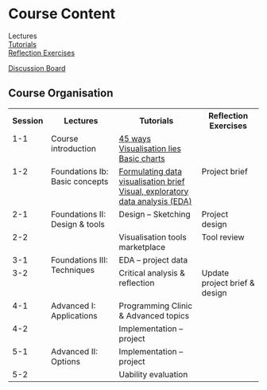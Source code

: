 
# Course Content 
<!-- &amp; Learning Outcomes -->

Lectures  <!-- [Lectures](lectures.md)  -->  
[Tutorials](tutorials.md)  
[Reflection Exercises](assessment.md#reflection_exercises)  

[Discussion Board](https://datavisonline.slack.com)

<!-- ## Learning Outcomes -->


## Course Organisation

<table>
  <tr>
    <th>Session</th>
    <th>Lectures</th>
    <th>Tutorials</th>
    <th>Reflection Exercises</th>
  </tr><tr style = "vertical-align:top;">
    <td>1-1</td>
    <td>
      <!-- a href="lectures.md#1-1a" -->Course introduction<!-- /a --><br/>
      <!-- a href="lectures.md#1-1b"!-- >Foundations Ia: Basic concepts<!-- /a -->
    </td><td>
      <a href="tutorials.md#1-1a">45 ways</a><br/>
      <a href="tutorials.md#1-1b">Visualisation lies</a><br/>
      <a href="tutorials.md#1-1c">Basic charts</a>
    </td><td>
    </td>
  </tr><tr style = "vertical-align:top;">
    <td>1-2</td>
    <td>
      <!-- a href="lectures.md#1-2" -->Foundations Ib: Basic concepts<!-- /a --><br/>
    </td><td>
      <a href="tutorials.md#1-2a">Formulating data visualisation brief</a><br/>
      <a href="tutorials.md#1-2b">Visual, exploratory data analysis (EDA)</a>
    </td><td>
      <!-- a href="reflection_exercises.md#1-1" -->Project brief<!-- /a -->
    </td>
  </tr><tr style = "vertical-align:top;">
    <td>2-1</td>
    <td rowspan = "2" style = "vertical-align:top;">
    <!-- a href="lectures.md#2-1" -->Foundations II: Design &amp; tools<!-- /a --><br/>
    </td><td>
      <!-- a href="tutorials.md#2-1" -->Design &ndash; Sketching<!-- /a --><br/>
    </td><td>
      <!-- a href="reflection_exercises.md#2-1" -->Project design<!-- /a -->
    </td>
  </tr><tr style = "vertical-align:top;">
    <td>2-2</td>
    <td>
      <!-- a href="tutorials.md#2-1" -->Visualisation tools marketplace<!-- /a --><br/>
    </td><td>
      <!-- a href="reflection_exercises.md#2-2" -->Tool review<!-- /a -->
    </td>
  </tr><tr style = "vertical-align:top;">
    <td>3-1</td>
    <td rowspan = "2" style = "vertical-align:top;">
      <!-- a href="lectures.md#3-1" -->Foundations III: Techniques<!-- /a --><br/>
    </td><td>
      <!-- a href="tutorials.md#3-1" -->EDA &ndash; project data<!-- /a --><br/>
    </td><td>
    </td>
  </tr><tr style = "vertical-align:top;">
    <td>3-2</td>
    <td>
      <!-- a href="tutorials.md#3-2" -->Critical analysis &amp; reflection<!-- /a -->
    </td><td>
      <!-- a href="reflection_exercises.md#2-1" -->Update project brief &amp; design<!-- /a -->
    </td>
  </tr><tr style = "vertical-align:top;">
  <td>4-1</td>
    <td rowspan = "2" style = "vertical-align:top;">
      <!-- a href="lectures.md#4-1" -->Advanced I: Applications<!-- /a --><br/>
    </td><td>
      <!-- a href="tutorials.md#4-1" -->Programming Clinic &amp; Advanced topics<!-- /a -->
    </td><td>
    </td>
  </tr><tr style = "vertical-align:top;">
    <td>4-2</td>
    <td>
      <!-- a href="tutorials.md#4-2" -->Implementation &ndash; project<!-- /a -->
    </td><td>
    </td>
  </tr><tr style = "vertical-align:top;">
    <td>5-1</td>
    <td rowspan = "2" style = "vertical-align:top;">
      <!-- a href="lectures.md#5-1" -->Advanced II: Options<!-- /a --><br/>
    </td><td>
      <!-- a href="tutorials.md#5-1" -->Implementation &ndash; project<!-- /a -->
    </td><td>
    </td>
  </tr><tr style = "vertical-align:top;">
    <td>5-2</td>
    <td>
      <!-- a href="tutorials.md#5-2" -->Uability evaluation<!-- /a -->
    </td><td>
    </td>
  </tr>
</table>
